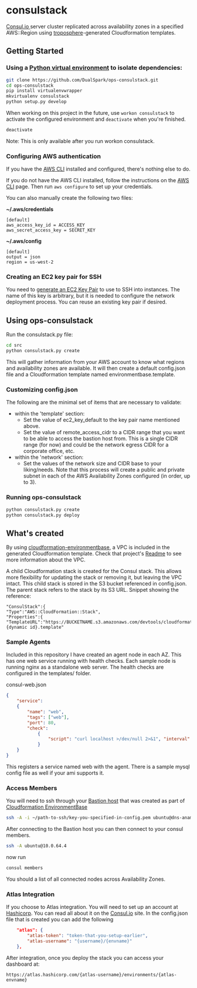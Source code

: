 # consulstack
[Consul.io ](https://consul.io/) server cluster replicated across availability zones in a specified AWS::Region using [troposphere](https://github.com/cloudtools/troposphere)-generated Cloudformation templates.

## Getting Started

### Using a [Python virtual environment](http://docs.python-guide.org/en/latest/dev/virtualenvs/) to isolate dependencies:

```bash
git clone https://github.com/DualSpark/ops-consulstack.git
cd ops-consulstack
pip install virtualenvwrapper
mkvirtualenv consulstack
python setup.py develop
```

When working on this project in the future, use `workon consulstack` to activate the configured environment and `deactivate` when you're finished.
```bash
deactivate
```
Note: This is only available after you run workon consulstack.

### Configuring AWS authentication

If you have the [AWS CLI](http://aws.amazon.com/cli/) installed and  configured, there's nothing else to do.

If you do not have the AWS CLI installed, follow the instructions on the [AWS CLI](http://aws.amazon.com/cli/) page.  Then run `aws configure` to set up your credentials.

You can also manually create the following two files:  

**~/.aws/credentials**
```
[default]
aws_access_key_id = ACCESS_KEY
aws_secret_access_key = SECRET_KEY
```

**~/.aws/config**
```
[default]
output = json
region = us-west-2
```

### Creating an EC2 key pair for SSH

You need to [generate an EC2 Key Pair](http://docs.aws.amazon.com/AWSEC2/latest/UserGuide/ec2-key-pairs.html) to use to SSH into instances. The name of this key is arbitrary, but it is needed to configure the network deployment process.  You can reuse an existing key pair if desired.

## Using ops-consulstack

Run the consulstack.py file:

```bash
cd src
python consulstack.py create
```

This will gather information from your AWS account to know what regions and availability zones are available.  It will then create a default config.json file and a Cloudformation template named environmentbase.template.

### Customizing config.json

 The following are the minimal set of items that are necessary to validate:

* within the 'template' section:
  * Set the value of ec2_key_default to the key pair name mentioned above.
  * Set the value of remote_access_cidr to a CIDR range that you want to be able to access the bastion host from. This is a single CIDR range (for now) and could be the network egress CIDR for a corporate office, etc.
* within the 'network' section:
  * Set the values of the network size and CIDR base to your liking/needs. Note that this process will create a public and private subnet in each of the AWS Availability Zones configured (in order, up to 3).

### Running ops-consulstack

```bash
python consulstack.py create
python consulstack.py deploy
```

## What's created

By using [cloudformation-environmentbase](https://github.com/DualSpark/cloudformation-environmentbase), a VPC is included in the generated Cloudformation template.  Check that project's [Readme](https://github.com/DualSpark/cloudformation-environmentbase/blob/master/README.md) to see more information about the VPC.

A child Cloudformation stack is created for the Consul stack.  This allows more flexibility for updating the stack or removing it, but leaving the VPC intact.  This child stack is stored in the S3 bucket referenced in config.json.  The parent stack refers to the stack by its S3 URL.  Snippet showing the reference:

```
"ConsulStack":{
"Type":"AWS::CloudFormation::Stack",
"Properties":{
"TemplateURL":"https://BUCKETNAME.s3.amazonaws.com/devtools/cloudformation/ConsulStack.{dynamic id}.template"
```

### Sample Agents

Included in this repository I have created an agent node in each AZ. This has one web service running with health checks. Each sample node is running nginx as a standalone web server. The health checks are configured in the templates/ folder.

consul-web.json
```json
{
	"service": 
	{
		"name": "web", 
		"tags": ["web"], 
		"port": 80,
  		"check": 
  			{
  				"script": "curl localhost >/dev/null 2>&1", "interval": "10s"
  			}
	}
}
```
This registers a service named web with the agent. There is a sample mysql config file as well if your ami supports it.


### Access Members

You will need to ssh through your [Bastion host](https://github.com/DualSpark/cloudformation-environmentbase/blob/master/src/environmentbase/patterns/bastion.py) that was created as part of [Cloudformation EnvironmentBase](https://github.com/DualSpark/cloudformation-environmentbase)

```bash
ssh -A -i ~/path-to-ssh/key-you-specified-in-config.pem ubuntu@dns-aname-for-load-balancer
```
After connecting to the Bastion host you can then connect to your consul members.

```bash
ssh -A ubuntu@10.0.64.4
```

now run

```bash
consul members
```
You should a list of all connected nodes across Availability Zones. 





### Atlas Integration

If you choose to Atlas integration. 
You will need to set up an account at [Hashicorp](https://atlas.hashicorp.com/). You can read all about it on the [Consul.io](https://www.consul.io/docs/guides/atlas.html) site. In the config.json file that is created you can add the following 

```json
    "atlas": {
        "atlas-token": "token-that-you-setup-earlier",
        "atlas-username": "{username}/{envname}"
    },
```

After integration, once you deploy the stack you can access your dashboard at:

```
https://atlas.hashicorp.com/{atlas-username}/environments/{atlas-envname}
```
